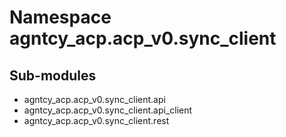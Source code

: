 Namespace agntcy_acp.acp_v0.sync_client
=======================================

Sub-modules
-----------
* agntcy_acp.acp_v0.sync_client.api
* agntcy_acp.acp_v0.sync_client.api_client
* agntcy_acp.acp_v0.sync_client.rest